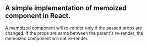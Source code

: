 ## A simple implementation of memoized component in React.
A memoized component will re-render only if the passed props are changed. If the props are same between the parent's re-render, the memoized component will not re-render. 
